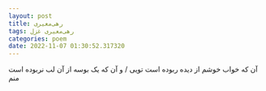 ```yaml
---
layout: post
title: رهی‌معیری
tags: رهی‌معیری غزل
categories: poem
date: 2022-11-07 01:30:52.317320
---
```


آن که خواب خوشم از دیده ربوده است تویی / و آن که یک بوسه از آن لب نربوده است منم